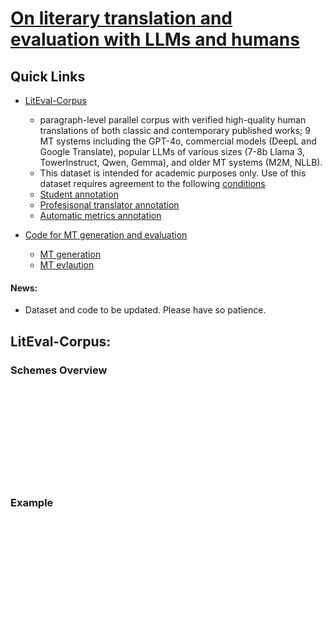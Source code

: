 # [On literary translation and evaluation with LLMs and humans]() 

## Quick Links
- [LitEval-Corpus](#)
    - paragraph-level parallel corpus with verified high-quality human translations of both classic and contemporary published works; 9 MT systems including the GPT-4o, commercial models (DeepL and Google Translate), popular LLMs of various sizes (7-8b Llama 3, TowerInstruct, Qwen, Gemma), and older MT systems (M2M, NLLB).
    - This dataset is intended for academic purposes only. Use of this dataset requires agreement to the following [conditions](link)    
    - [Student annotation](#)
    - [Profesisonal translator annotation](#)
    - [Automatic metrics annotation](#)

- [Code for MT generation and evaluation]()
  - [MT generation](#)
  - [MT evlaution](#)

 #### News:
 - Dataset and code to be updated. Please have so patience.


## LitEval-Corpus:

### Schemes Overview
![Scheme summary](image/scheme_comparison.pdf)

### Example
![<img align="right" width="400">](image/exmaple_deen.pdf)
